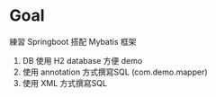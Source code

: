 # Goal
練習 Springboot 搭配 Mybatis 框架

1. DB 使用 H2 database 方便 demo
2. 使用 annotation 方式撰寫SQL (com.demo.mapper)
3. 使用 XML 方式撰寫SQL